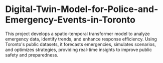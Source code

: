 # Digital-Twin-Model-for-Police-and-Emergency-Events-in-Toronto
This project develops a spatio-temporal transformer model to analyze emergency data, identify trends, and enhance response efficiency. Using Toronto's public datasets, it forecasts emergencies, simulates scenarios, and optimizes strategies, providing real-time insights to improve public safety and preparedness.
